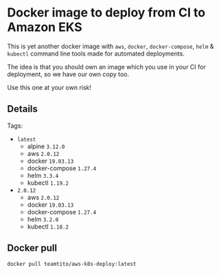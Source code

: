 # Docker image to deploy from CI to Amazon EKS

This is yet another docker image with `aws`, `docker`, `docker-compose`, `helm` & `kubectl` command line tools made for automated deployments.

The idea is that you should own an image which you use in your CI for deployment, so we have our own copy too.

Use this one at your own risk!

## Details

Tags:
  * `latest`
	* alpine `3.12.0`
    * aws `2.0.12`
    * docker `19.03.13`
    * docker-compose `1.27.4`
    * helm `3.3.4`
    * kubectl `1.19.2`
  * `2.0.12`
    * aws `2.0.12`
    * docker `19.03.13`
    * docker-compose `1.27.4`
    * helm `3.2.0`
    * kubectl `1.18.2`

## Docker pull

```shell
docker pull teamtito/aws-k8s-deploy:latest
```
